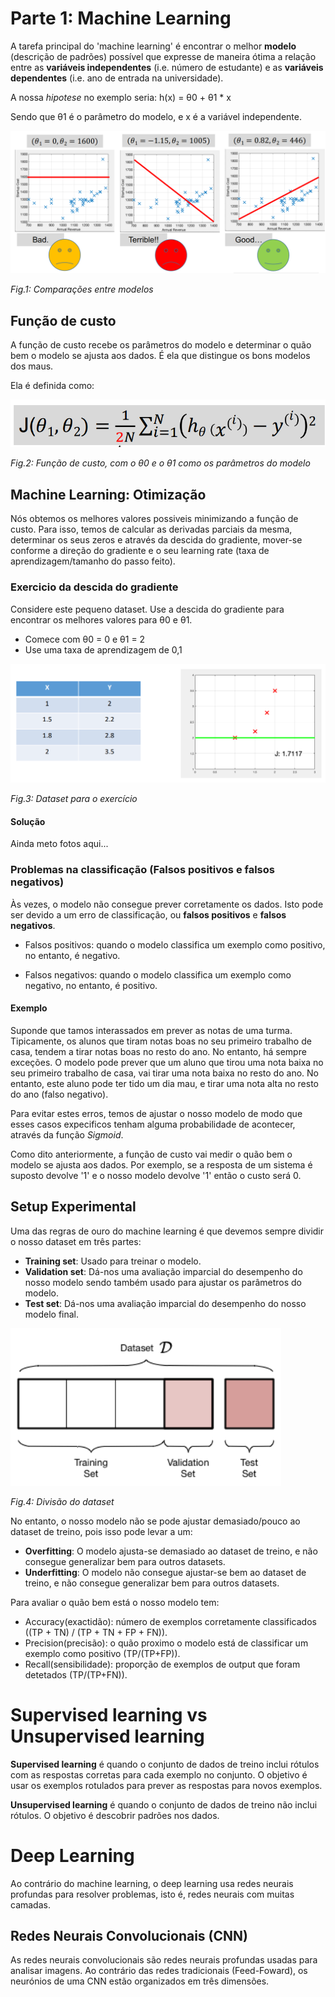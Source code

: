 # Parte 1: Machine Learning

A tarefa principal do 'machine learning' é encontrar o melhor **modelo** (descrição de padrões) possível que expresse de
maneira ótima a relação entre as **variáveis independentes** (i.e. número de estudante) e as **variáveis dependentes**
(i.e. ano de entrada na universidade).

A nossa _hipotese_ no exemplo seria:
h(x) = θ0 + θ1 * x

Sendo que θ1 é o parâmetro do modelo, e x é a variável independente.

![](Imagens/machine-learning-1.png)

*Fig.1: Comparações entre modelos*

## Função de custo

A função de custo recebe os parâmetros do modelo e determinar o quão bem o modelo se ajusta aos dados. É ela que
distingue os bons modelos dos maus.

Ela é definida como:

![](Imagens/machine-learning-2.png)

*Fig.2: Função de custo, com o θ0 e o θ1 como os parâmetros do modelo*

## Machine Learning: Otimização

Nós obtemos os melhores valores possiveis minimizando a função de custo. Para isso, temos de calcular as derivadas
parciais da mesma, determinar os seus zeros e através da descida do gradiente, mover-se conforme a direção do gradiente
e o seu learning rate (taxa de aprendizagem/tamanho do passo feito).

### Exercicio da descida do gradiente

Considere este pequeno dataset. Use a descida do gradiente para encontrar os melhores valores para θ0 e θ1.

- Comece com θ0 = 0 e θ1 = 2
- Use uma taxa de aprendizagem de 0,1

![](Imagens/machine-learning-3.png)

*Fig.3: Dataset para o exercício*

#### Solução

Ainda meto fotos aqui...

### Problemas na classificação (Falsos positivos e falsos negativos)

Às vezes, o modelo não consegue prever corretamente os dados. Isto pode ser devido a um erro de classificação, ou
**falsos positivos** e **falsos negativos**.

- Falsos positivos: quando o modelo classifica um exemplo como positivo, no entanto, é negativo.

- Falsos negativos: quando o modelo classifica um exemplo como negativo, no entanto, é positivo.

#### Exemplo

Suponde que tamos interassados em prever as notas de uma turma. Tipicamente, os alunos que tiram notas boas no
seu primeiro trabalho de casa, tendem a tirar notas boas no resto do ano. No entanto, há sempre exceções. O modelo pode
prever que um aluno que tirou uma nota baixa no seu primeiro trabalho de casa, vai tirar uma nota baixa no resto do ano.
No entanto, este aluno pode ter tido um dia mau, e tirar uma nota alta no resto do ano (falso negativo).

Para evitar estes erros, temos de ajustar o nosso modelo de modo que esses casos expecificos tenham alguma
probabilidade de acontecer, através da função *Sigmoid*.

Como dito anteriormente, a função de custo vai medir o quão bem o modelo se ajusta aos dados. Por exemplo, se a resposta
de um sistema é suposto devolve '1' e o nosso modelo devolve '1' então o custo será 0.

## Setup Experimental

Uma das regras de ouro do machine learning é que devemos sempre dividir o nosso dataset em três partes:

- **Training set**: Usado para treinar o modelo.
- **Validation set**: Dá-nos uma avaliação imparcial do desempenho do nosso modelo sendo também usado para ajustar os
  parâmetros do modelo.
- **Test set**: Dá-nos uma avaliação imparcial do desempenho do nosso modelo final.

![](Imagens/machine-learning-5.png)

*Fig.4: Divisão do dataset*

No entanto, o nosso modelo não se pode ajustar demasiado/pouco ao dataset de treino, pois isso pode levar a um:

- **Overfitting**: O modelo ajusta-se demasiado ao dataset de treino, e não consegue generalizar bem para outros
  datasets.
- **Underfitting**: O modelo não consegue ajustar-se bem ao dataset de treino, e não consegue generalizar bem para
  outros datasets.

Para avaliar o quão bem está o nosso modelo tem:

- Accuracy(exactidão): número de exemplos corretamente classificados ((TP + TN) / (TP + TN + FP + FN)).
- Precision(precisão): o quão proximo o modelo está de classificar um exemplo como positivo (TP/(TP+FP)).
- Recall(sensibilidade): proporção de exemplos de output que foram detetados (TP/(TP+FN)).

# Supervised learning vs Unsupervised learning

**Supervised learning** é quando o conjunto de dados de treino inclui rótulos com as respostas corretas para cada
exemplo no conjunto. O objetivo é usar os exemplos rotulados para prever as respostas para novos exemplos.

**Unsupervised learning** é quando o conjunto de dados de treino não inclui rótulos. O objetivo é descobrir padrões nos
dados.

# Deep Learning

Ao contrário do machine learning, o deep learning usa redes neurais profundas para resolver problemas, isto é, redes
neurais com muitas camadas.

## Redes Neurais Convolucionais (CNN)

As redes neurais convolucionais são redes neurais profundas usadas para analisar imagens. Ao contrário das redes
tradicionais (Feed-Foward), os neurónios de uma CNN estão organizados em três dimensões.